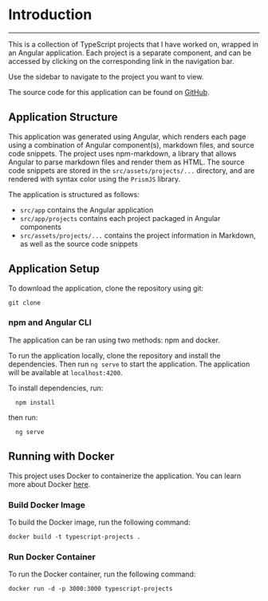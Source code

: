 # **Introduction**

---

  This is a collection of TypeScript projects that I have worked on, wrapped in
  an Angular application. Each project is a separate component, and can be
  accessed by clicking on the corresponding link in the navigation bar.

  Use the sidebar to navigate to the project you want to view.

  The source code for this application can be found on [GitHub](http://github.com/max-geller/typescript-projects).

## Application Structure

This application was generated using Angular, which renders each page using a combination of Angular component(s), markdown files, and source code snippets.  The project uses npm-markdown, a library that allows Angular to parse markdown files and render them as HTML.  The source code snippets are stored in the `src/assets/projects/...` directory, and are rendered with syntax color using the `PrismJS` library.

  The application is structured as follows:

- `src/app` contains the Angular application
- `src/app/projects` contains each project packaged in Angular components
- `src/assets/projects/...` contains the project information in Markdown, as well as the source code snippets

## Application Setup

To download the application, clone the repository using git:

  ```
  git clone 
  ```

### **npm and Angular CLI**

The application can be ran using two methods: npm and docker.

  To run the application locally, clone the repository and install the dependencies. Then run `ng serve` to start the application. The application will be available at `localhost:4200`.

To install dependencies, run:

```
  npm install
```

then run:

```
  ng serve
```

## Running with Docker

This project uses Docker to containerize the application. You can learn more about Docker [here](https://www.docker.com/).

### Build Docker Image

To build the Docker image, run the following command:

    docker build -t typescript-projects .

### Run Docker Container

To run the Docker container, run the following command:

    docker run -d -p 3000:3000 typescript-projects
